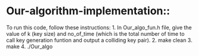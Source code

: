 # Our-algorithm-implementation::

To run this code, follow these instructions:
      1. In Our_algo_fun.h file, give the value of k (key size) and no_of_time (which is the total number of time to call key generation funtion and 	  output a colliding key pair).
      2. make clean
      3. make
      4. ./Our_algo
